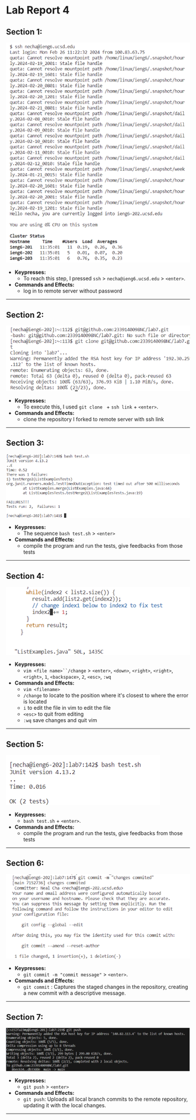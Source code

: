 # Lab Report 4

## Section 1:  

![Image Description](1.png)

- **Keypresses:** 
    - To reach this step, I pressed `ssh` > `necha@ieng6.ucsd.edu` > `<enter>`.
- **Commands and Effects:** 
    - log in to remote server without password

---

## Section 2:  

![Image Description](2.png)

- **Keypresses:** 
    - To execute this, I used `git clone ` + `ssh link` + `<enter>`.
- **Commands and Effects:** 
    - clone the repository I forked to remote server with ssh link

---

## Section 3:  

![Image Description](3.png)

- **Keypresses:** 
    - The sequence `bash test.sh` > `<enter>` 
- **Commands and Effects:** 
    - compile the program and run the tests, give feedbacks from those tests

---

## Section 4:  

![Image Description](4.png)

- **Keypresses:** 
    - `vim <file name>``/change` >  `<enter>`, `<down>`, `<right>`, `<right>`, `<right>`, `1`, `<backspace>`, `2`, `<esc>`, `:wq`
- **Commands and Effects:**
    - `vim <filename>`
    - `/change` to locate to the position where it's closest to where the error is located
    - `i` to edit the file in vim to edit the file
    - `<esc>` to quit from editing
    - `:wq` save changes and quit vim

---

## Section 5:  

![Image Description](5.png)

- **Keypresses:** 
    -  `bash test.sh` + `<enter>`.
- **Commands and Effects:** 
    - compile the program and run the tests, give feedbacks from those tests

---

## Section 6:  

![Image Description](6.png)

- **Keypresses:** 
    - `git commit -m "commit message"` > `<enter>`.
- **Commands and Effects:** 
    - `git commit` : Captures the staged changes in the repository, creating a new commit with a descriptive message.

---

## Section 7:  

![Image Description](7.png)

- **Keypresses:** 
    -  `git push` > `<enter>` 
- **Commands and Effects:** 
    - `git push`: Uploads all local branch commits to the remote repository, updating it with the local changes.

---


